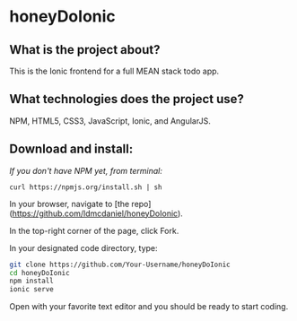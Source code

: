 # honeyDoIonic

## What is the project about?

This is the Ionic frontend for a full MEAN stack todo app.

## What technologies does the project use?

NPM, HTML5, CSS3, JavaScript, Ionic, and AngularJS.

## Download and install:

*If you don't have NPM yet, from terminal:*

`curl https://npmjs.org/install.sh | sh`

In your browser, navigate to [the repo] (https://github.com/ldmcdaniel/honeyDoIonic).

In the top-right corner of the page, click Fork.

In your designated code directory, type:

```sh
git clone https://github.com/Your-Username/honeyDoIonic
cd honeyDoIonic
npm install
ionic serve
```

Open with your favorite text editor and you should be ready to start coding.

